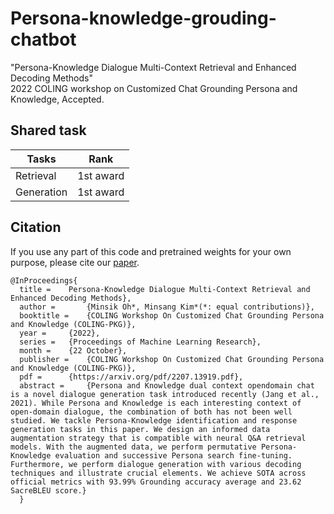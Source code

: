 # Persona-knowledge-grouding-chatbot
"Persona-Knowledge Dialogue Multi-Context Retrieval and Enhanced Decoding Methods" <br> 2022 COLING workshop on Customized Chat Grounding Persona and Knowledge, Accepted. <br>

## Shared task
|Tasks|Rank|
|------|---|
|Retrieval|1st award|
|Generation|1st award|

## Citation
If you use any part of this code and pretrained weights for your own purpose, please cite our [paper](https://arxiv.org/pdf/2207.13919.pdf).
```
@InProceedings{
  title = 	 Persona-Knowledge Dialogue Multi-Context Retrieval and Enhanced Decoding Methods},
  author =       {Minsik Oh*, Minsang Kim*(*: equal contributions)},
  booktitle = 	 {COLING Workshop On Customized Chat Grounding Persona and Knowledge (COLING-PKG)},
  year = 	 {2022},
  series = 	 {Proceedings of Machine Learning Research},
  month = 	 {22 October},
  publisher =    {COLING Workshop On Customized Chat Grounding Persona and Knowledge (COLING-PKG)},
  pdf = 	 {https://arxiv.org/pdf/2207.13919.pdf},
  abstract = 	 {Persona and Knowledge dual context opendomain chat is a novel dialogue generation task introduced recently (Jang et al., 2021). While Persona and Knowledge is each interesting context of open-domain dialogue, the combination of both has not been well studied. We tackle Persona-Knowledge identification and response generation tasks in this paper. We design an informed data augmentation strategy that is compatible with neural Q&A retrieval models. With the augmented data, we perform permutative Persona-Knowledge evaluation and successive Persona search fine-tuning. Furthermore, we perform dialogue generation with various decoding techniques and illustrate crucial elements. We achieve SOTA across official metrics with 93.99% Grounding accuracy average and 23.62 SacreBLEU score.}
  }
```

